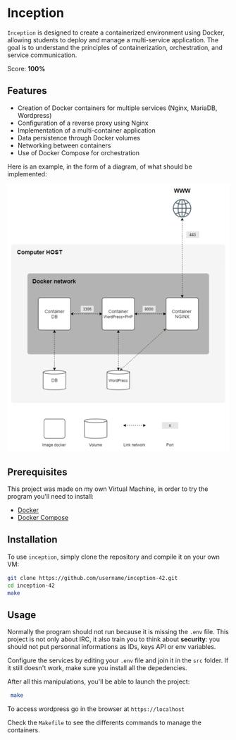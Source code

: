 # Inception

`Inception` is designed to create a containerized environment using Docker, allowing students to deploy and manage a multi-service application. The goal is to understand the principles of containerization, orchestration, and service communication.

Score: **100%**

## Features

- Creation of Docker containers for multiple services (Nginx, MariaDB, Wordpress)
- Configuration of a reverse proxy using Nginx
- Implementation of a multi-container application
- Data persistence through Docker volumes
- Networking between containers
- Use of Docker Compose for orchestration

Here is an example, in the form of a diagram, of what should be implemented:

![Inception diagram](Assets/diagram.png)

## Prerequisites

This project was made on my own Virtual Machine, in order to try the program you'll need to install:

- [Docker](https://www.docker.com/) 
- [Docker Compose](https://docs.docker.com/compose/) 

## Installation

To use `inception`, simply clone the repository and compile it on your own VM:

   ```bash
   git clone https://github.com/username/inception-42.git
   cd inception-42
   make
   ```

## Usage 

Normally the program should not run because it is missing the `.env` file. This project is not only about IRC, it also train you to think about **security**: you should not put personnal informations as IDs, keys API or env variables.

Configure the services by editing your `.env` file and join it in the `src` folder.
If it still doesn't work, make sure you install all the depedencies.

After all this manipulations, you'll be able to launch the project:
  ```bash
   make
  ```

To access wordpress go in the browser at `https://localhost`

Check the `Makefile` to see the differents commands to manage the containers.
